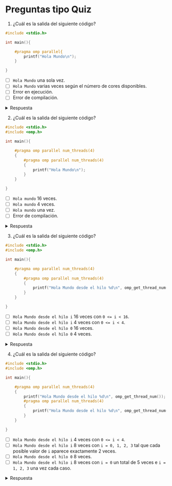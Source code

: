 # Preguntas tipo Quiz

1. ¿Cuál es la salida del siguiente código?

```c
#include <stdio.h>

int main(){

    #pragma omp parallel{
        printf("Hola Mundo\n");
    }

}
```

- [ ] `Hola Mundo` una sola vez.
- [ ] `Hola Mundo` varias veces según el número de cores disponibles.
- [ ] Error en ejecución.
- [ ] Error de compilación.

<details>
<summary>Respuesta</summary>
<b>Error de compilación.</b>
<p>Para que el programa pueda compilarse correctamente, se debe colocar la llave en otra línea.</p>
</details>

2. ¿Cuál es la salida del siguiente código?

```c
#include <stdio.h>
#include <omp.h>

int main(){

    #pragma omp parallel num_threads(4)
    {
        #pragma omp parallel num_threads(4)
        {
            printf("Hola Mundo\n");
        }
    }

}
```

- [ ] `Hola mundo` 16 veces.
- [ ] `Hola mundo` 4 veces.
- [ ] `Hola mundo` una vez.
- [ ] Error de compilación.

<details>
<summary>Respuesta</summary>
<b>`Hola mundo` 4 veces.</b> 
<p>Esto debido a que por defecto el <em>paralelismo anidado</em> está deshabilitado en OpenMP.</p>
</details>


3. ¿Cuál es la salida del siguiente código?

```c
#include <stdio.h>
#include <omp.h>

int main(){

    #pragma omp parallel num_threads(4)
    {
        #pragma omp parallel num_threads(4)
        {
            printf("Hola Mundo desde el hilo %d\n", omp_get_thread_num());
        }
    }

}
```

- [ ] `Hola Mundo desde el hilo i` 16 veces con `0 <= i < 16`.
- [ ] `Hola Mundo desde el hilo i` 4 veces con `0 <= i < 4`.
- [ ] `Hola Mundo desde el hilo 0` 16 veces.
- [ ] `Hola Mundo desde el hilo 0` 4 veces.

<details>
<summary>Respuesta</summary>
<b>`Hola Mundo desde el hilo 0` 4 veces.</b>
<p>Esto debido a que por defecto el <em>paralelismo anidado</em> está deshabilitado en OpenMP. Así que falla en la en lanzamiento de nuevos hilos. Sin embargo, al anidar una segunda construcción paralela, cada hilo se ve así mismo como el hilo maestro, por lo que cada uno imprime su <em>`id`</em> igual a 0</p>
</details>

4. ¿Cuál es la salida del siguiente código?

```c
#include <stdio.h>
#include <omp.h>

int main(){

    #pragma omp parallel num_threads(4)
    {
        printf("Hola Mundo desde el hilo %d\n", omp_get_thread_num());
        #pragma omp parallel num_threads(4)
        {
            printf("Hola Mundo desde el hilo %d\n", omp_get_thread_num());
        }
    }

}
```

- [ ] `Hola Mundo desde el hilo i` 4 veces con `0 <= i < 4`.
- [ ] `Hola Mundo desde el hilo i` 8 veces con `i = 0, 1, 2, 3` tal que cada posible valor de `i` aparece exactamente 2 veces.
- [ ] `Hola Mundo desde el hilo 0` 8 veces.
- [ ] `Hola Mundo desde el hilo i` 8 veces con `i = 0` un total de 5 veces e `i = 1, 2, 3` una vez cada caso.

<details>
<summary>Respuesta</summary>
<b>`Hola Mundo desde el hilo i` 8 veces con `i = 0` un total de 5 veces e `i = 1, 2, 3` una vez cada caso.</b>
<p>Lo que sucede es que se crean un total de 4 hilos porque el paralelismo anidado está deshabilitado por defecto en OpenMP  y cada hilo ejecuta un total de 2 impresiones en consola. Para la primera impresión que está afuera de la región anidada, cada hilo imprime su identificador de forma correcta (`i = 0, 1, 2, 3`). Sin embargo, al momento de ejecutar la impresión dentro de la región anidada, cada hilo se ve así mismo como el hilo maestro, por que se imprime `Hola Mundo desde el hilo 0` unas 4 veces más. 
</p>
</details>
